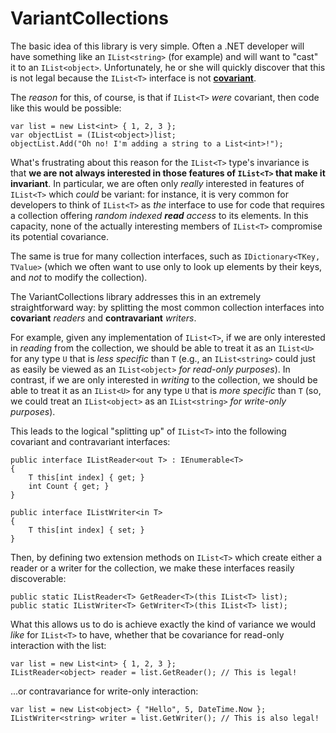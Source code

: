# VariantCollections

The basic idea of this library is very simple. Often a .NET developer will have something like an
`IList<string>` (for example) and will want to "cast" it to an `IList<object>`. Unfortunately, he
or she will quickly discover that this is not legal because the `IList<T>` interface is not
[**covariant**](http://msdn.microsoft.com/en-us/library/dd799517.aspx).

The *reason* for this, of course, is that if `IList<T>` *were* covariant, then code like this would
be possible:

	var list = new List<int> { 1, 2, 3 };
	var objectList = (IList<object>)list;
	objectList.Add("Oh no! I'm adding a string to a List<int>!");

What's frustrating about this reason for the `IList<T>` type's invariance is that **we are not
always interested in those features of `IList<T>` that make it invariant**. In particular, we are
often only *really* interested in features of `IList<T>` which *could* be variant: for instance, it
is very common for developers to think of `IList<T>` as *the* interface to use for code that
requires a collection offering *random indexed **read** access* to its elements. In this capacity,
none of the actually interesting members of `IList<T>` compromise its potential covariance.

The same is true for many collection interfaces, such as `IDictionary<TKey, TValue>` (which we often want
to use only to look up elements by their keys, and *not* to modify the collection).

The VariantCollections library addresses this in an extremely straightforward way: by splitting the
most common collection interfaces into **covariant** *readers* and **contravariant** *writers*.

For example, given any implementation of `IList<T>`, if we are only interested in *reading* from the
collection, we should be able to treat it as an `IList<U>` for any type `U` that is *less specific*
than `T` (e.g., an `IList<string>` could just as easily be viewed as an `IList<object>` *for read-only
purposes*). In contrast, if we are only interested in *writing* to the collection, we should be able
to treat it as an `IList<U>` for any type `U` that is *more specific* than `T` (so, we could treat an
`IList<object>` as an `IList<string>` *for write-only purposes*).

This leads to the logical "splitting up" of `IList<T>` into the following covariant and contravariant
interfaces:

	public interface IListReader<out T> : IEnumerable<T>
	{
		T this[int index] { get; }
		int Count { get; }
	}

    public interface IListWriter<in T>
    {
        T this[int index] { set; }
    }

Then, by defining two extension methods on `IList<T>` which create either a reader or a writer for
the collection, we make these interfaces reasily discoverable:

	public static IListReader<T> GetReader<T>(this IList<T> list);
    public static IListWriter<T> GetWriter<T>(this IList<T> list);

What this allows us to do is achieve exactly the kind of variance we would *like* for `IList<T>` to
have, whether that be covariance for read-only interaction with the list:

	var list = new List<int> { 1, 2, 3 };
	IListReader<object> reader = list.GetReader(); // This is legal!

...or contravariance for write-only interaction:

    var list = new List<object> { "Hello", 5, DateTime.Now };
    IListWriter<string> writer = list.GetWriter(); // This is also legal!